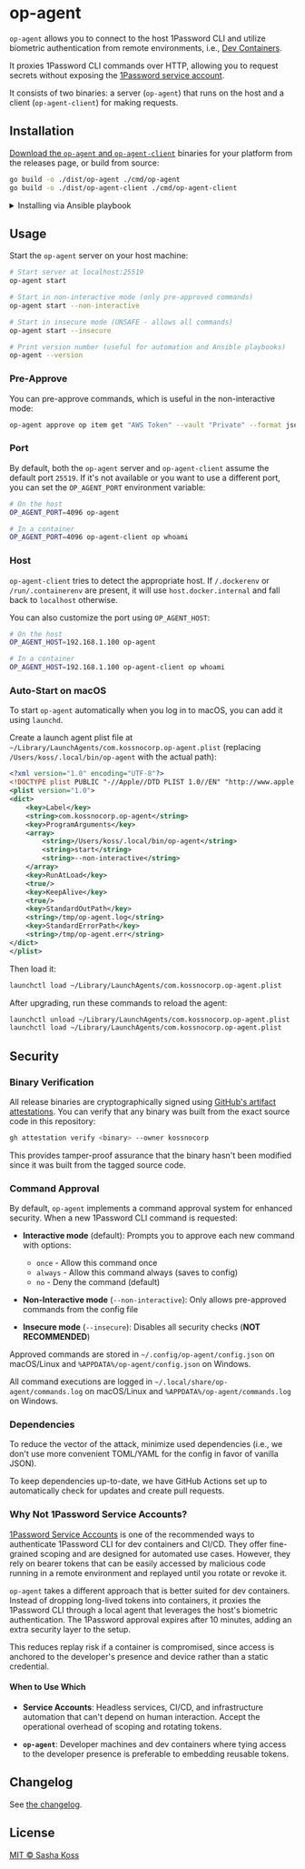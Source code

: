 # op-agent

`op-agent` allows you to connect to the host 1Password CLI and utilize biometric authentication from remote environments, i.e., [Dev Containers](https://containers.dev/).

It proxies 1Password CLI commands over HTTP, allowing you to request secrets without exposing the [1Password service account](https://developer.1password.com/docs/service-accounts/).

It consists of two binaries: a server (`op-agent`) that runs on the host and a client (`op-agent-client`) for making requests.

## Installation

[Download the `op-agent` and `op-agent-client`](https://github.com/kossnocorp/op-agent/releases/latest) binaries for your platform from the releases page, or build from source:

```sh
go build -o ./dist/op-agent ./cmd/op-agent
go build -o ./dist/op-agent-client ./cmd/op-agent-client
```

<details>

<summary>Installing via Ansible playbook</summary>

### Ansible

Here's an example of an Ansible playbook to install `op-agent` and `op-agent-client`:

```yaml
---
- name: Install op-agent and op-agent-client
  hosts: localhost
  connection: local
  vars:
    op_agent_version: "0.2.1"
    op_agent_install_dir: "{{ ansible_env.HOME }}/.local/bin"
    op_agent_arch_map:
      x86_64: amd64
      aarch64: arm64
      armv7l: armv7
    op_agent_os: "{{ ansible_system | lower }}"
    op_agent_arch: "{{ op_agent_arch_map[ansible_architecture] | default(ansible_architecture) }}"
    op_agent_binary_name: "op-agent-{{ op_agent_version }}-{{ op_agent_os }}-{{ op_agent_arch }}"
    op_agent_client_binary_name: "op-agent-client-{{ op_agent_version }}-{{ op_agent_os }}-{{ op_agent_arch }}"
    op_agent_download_url: "https://github.com/kossnocorp/op-agent/releases/download/v{{ op_agent_version }}/{{ op_agent_binary_name }}"
    op_agent_client_download_url: "https://github.com/kossnocorp/op-agent/releases/download/v{{ op_agent_version }}/{{ op_agent_client_binary_name }}"
    op_agent_checksums_url: "https://github.com/kossnocorp/op-agent/releases/download/v{{ op_agent_version }}/checksums.txt"

  tasks:
    - name: Ensure ~/.local/bin directory exists
      file:
        path: "{{ ansible_env.HOME }}/.local/bin"
        state: directory

    - name: Add ~/.local/bin to bash config
      lineinfile:
        path: "{{ ansible_env.HOME }}/.bashrc"
        line: 'export PATH="$HOME/.local/bin:$PATH"'
        create: yes

    - name: Add ~/.local/bin to zsh config
      lineinfile:
        path: "{{ ansible_env.HOME }}/.zshrc"
        line: 'export PATH="$HOME/.local/bin:$PATH"'
        create: yes

    - name: Ensure fish config directory exists
      file:
        path: "{{ ansible_env.HOME }}/.config/fish"
        state: directory

    - name: Add ~/.local/bin to fish config
      lineinfile:
        path: "{{ ansible_env.HOME }}/.config/fish/config.fish"
        line: 'fish_add_path "$HOME/.local/bin"'
        create: yes

    - name: Check if op-agent is installed and get version
      ansible.builtin.command:
        cmd: "{{ op_agent_install_dir }}/op-agent --version"
      register: op_agent_current_version
      changed_when: false
      failed_when: false

    - name: Parse current op-agent version
      ansible.builtin.set_fact:
        current_version: "{{ op_agent_current_version.stdout | trim }}"
      when: op_agent_current_version.rc == 0

    - name: Set current version to 'not installed' if op-agent is not found
      ansible.builtin.set_fact:
        current_version: "not installed"
      when: op_agent_current_version.rc != 0

    - name: Display current and target versions
      ansible.builtin.debug:
        msg:
          - "Current op-agent version: {{ current_version }}"
          - "Target op-agent version: {{ op_agent_version }}"

    - name: Install or update op-agent and op-agent-client if needed
      when: current_version != op_agent_version
      block:
        - name: Create temporary directory for op-agent download
          ansible.builtin.tempfile:
            state: directory
            suffix: op-agent
          register: op_agent_temp_dir

        - name: Download op-agent checksums file
          ansible.builtin.get_url:
            url: "{{ op_agent_checksums_url }}"
            dest: "{{ op_agent_temp_dir.path }}/checksums.txt"
            mode: "0644"

        - name: Download op-agent binary to temp location
          ansible.builtin.get_url:
            url: "{{ op_agent_download_url }}"
            dest: "{{ op_agent_temp_dir.path }}/{{ op_agent_binary_name }}"
            mode: "0755"

        - name: Download op-agent-client binary to temp location
          ansible.builtin.get_url:
            url: "{{ op_agent_client_download_url }}"
            dest: "{{ op_agent_temp_dir.path }}/{{ op_agent_client_binary_name }}"
            mode: "0755"

        - name: Extract expected checksum for op-agent
          ansible.builtin.shell:
            cmd: grep "{{ op_agent_binary_name }}" checksums.txt | awk '{print $1}'
            chdir: "{{ op_agent_temp_dir.path }}"
          register: expected_checksum_agent
          changed_when: false

        - name: Calculate actual checksum of downloaded op-agent binary
          ansible.builtin.shell:
            cmd: sha256sum "{{ op_agent_binary_name }}" | awk '{print $1}'
            chdir: "{{ op_agent_temp_dir.path }}"
          register: actual_checksum_agent
          changed_when: false

        - name: Verify op-agent binary checksum
          ansible.builtin.assert:
            that:
              - expected_checksum_agent.stdout == actual_checksum_agent.stdout
            fail_msg: "Checksum verification failed for op-agent binary"
            success_msg: "Checksum verification passed for op-agent"

        - name: Extract expected checksum for op-agent-client
          ansible.builtin.shell:
            cmd: grep "{{ op_agent_client_binary_name }}" checksums.txt | awk '{print $1}'
            chdir: "{{ op_agent_temp_dir.path }}"
          register: expected_checksum_client
          changed_when: false

        - name: Calculate actual checksum of downloaded op-agent-client binary
          ansible.builtin.shell:
            cmd: sha256sum "{{ op_agent_client_binary_name }}" | awk '{print $1}'
            chdir: "{{ op_agent_temp_dir.path }}"
          register: actual_checksum_client
          changed_when: false

        - name: Verify op-agent-client binary checksum
          ansible.builtin.assert:
            that:
              - expected_checksum_client.stdout == actual_checksum_client.stdout
            fail_msg: "Checksum verification failed for op-agent-client binary"
            success_msg: "Checksum verification passed for op-agent-client"

        - name: Move verified op-agent binary to final location
          ansible.builtin.copy:
            src: "{{ op_agent_temp_dir.path }}/{{ op_agent_binary_name }}"
            dest: "{{ op_agent_install_dir }}/op-agent"
            mode: "0755"
            remote_src: true

        - name: Move verified op-agent-client binary to final location
          ansible.builtin.copy:
            src: "{{ op_agent_temp_dir.path }}/{{ op_agent_client_binary_name }}"
            dest: "{{ op_agent_install_dir }}/op-agent-client"
            mode: "0755"
            remote_src: true

        - name: Verify op-agent installation
          ansible.builtin.command:
            cmd: "{{ op_agent_install_dir }}/op-agent --version"
          register: op_agent_verify
          changed_when: false

        - name: Verify op-agent-client installation
          ansible.builtin.command:
            cmd: "{{ op_agent_install_dir }}/op-agent-client --version"
          register: op_agent_client_verify
          changed_when: false

        - name: Confirm installation versions
          ansible.builtin.assert:
            that:
              - op_agent_verify.rc == 0
              - op_agent_client_verify.rc == 0
              - op_agent_verify.stdout | trim == op_agent_version
              - op_agent_client_verify.stdout | trim == op_agent_version
            fail_msg: "op-agent or op-agent-client installation failed or version mismatch"
            success_msg: "op-agent and op-agent-client v{{ op_agent_version }} successfully installed"

        - name: Clean up temporary directory
          ansible.builtin.file:
            path: "{{ op_agent_temp_dir.path }}"
            state: absent
          when: op_agent_temp_dir.path is defined

    - name: op-agent and op-agent-client are already up to date
      ansible.builtin.debug:
        msg: "op-agent and op-agent-client v{{ op_agent_version }} are already installed"
      when: current_version == op_agent_version
```

Then run:

```bash
ansible-playbook op-agent.yaml
```

</details>

## Usage

Start the `op-agent` server on your host machine:

```sh
# Start server at localhost:25519
op-agent start

# Start in non-interactive mode (only pre-approved commands)
op-agent start --non-interactive

# Start in insecure mode (UNSAFE - allows all commands)
op-agent start --insecure

# Print version number (useful for automation and Ansible playbooks)
op-agent --version
```

### Pre-Approve

You can pre-approve commands, which is useful in the non-interactive mode:

```sh
op-agent approve op item get "AWS Token" --vault "Private" --format json
```

### Port

By default, both the `op-agent` server and `op-agent-client` assume the default port `25519`. If it's not available or you want to use a different port, you can set the `OP_AGENT_PORT` environment variable:

```sh
# On the host
OP_AGENT_PORT=4096 op-agent

# In a container
OP_AGENT_PORT=4096 op-agent-client op whoami
```

### Host

`op-agent-client` tries to detect the appropriate host. If `/.dockerenv` or `/run/.containerenv` are present, it will use `host.docker.internal` and fall back to `localhost` otherwise.

You can also customize the port using `OP_AGENT_HOST`:

```sh
# On the host
OP_AGENT_HOST=192.168.1.100 op-agent

# In a container
OP_AGENT_HOST=192.168.1.100 op-agent-client op whoami
```

### Auto-Start on macOS

To start `op-agent` automatically when you log in to macOS, you can add it using `launchd`.

Create a launch agent plist file at `~/Library/LaunchAgents/com.kossnocorp.op-agent.plist` (replacing `/Users/koss/.local/bin/op-agent` with the actual path):

```xml
<?xml version="1.0" encoding="UTF-8"?>
<!DOCTYPE plist PUBLIC "-//Apple//DTD PLIST 1.0//EN" "http://www.apple.com/DTDs/PropertyList-1.0.dtd">
<plist version="1.0">
<dict>
    <key>Label</key>
    <string>com.kossnocorp.op-agent</string>
    <key>ProgramArguments</key>
    <array>
        <string>/Users/koss/.local/bin/op-agent</string>
        <string>start</string>
        <string>--non-interactive</string>
    </array>
    <key>RunAtLoad</key>
    <true/>
    <key>KeepAlive</key>
    <true/>
    <key>StandardOutPath</key>
    <string>/tmp/op-agent.log</string>
    <key>StandardErrorPath</key>
    <string>/tmp/op-agent.err</string>
</dict>
</plist>
```

Then load it:

```sh
launchctl load ~/Library/LaunchAgents/com.kossnocorp.op-agent.plist
```

After upgrading, run these commands to reload the agent:

```bash
launchctl unload ~/Library/LaunchAgents/com.kossnocorp.op-agent.plist
launchctl load ~/Library/LaunchAgents/com.kossnocorp.op-agent.plist
```

## Security

### Binary Verification

All release binaries are cryptographically signed using [GitHub's artifact attestations](https://docs.github.com/en/actions/concepts/security/artifact-attestations). You can verify that any binary was built from the exact source code in this repository:

```sh
gh attestation verify <binary> --owner kossnocorp
```

This provides tamper-proof assurance that the binary hasn't been modified since it was built from the tagged source code.

### Command Approval

By default, `op-agent` implements a command approval system for enhanced security. When a new 1Password CLI command is requested:

- **Interactive mode** (default): Prompts you to approve each new command with options:

  - `once` - Allow this command once
  - `always` - Allow this command always (saves to config)
  - `no` - Deny the command (default)

- **Non-Interactive mode** (`--non-interactive`): Only allows pre-approved commands from the config file

- **Insecure mode** (`--insecure`): Disables all security checks (**NOT RECOMMENDED**)

Approved commands are stored in `~/.config/op-agent/config.json` on macOS/Linux and `%APPDATA%/op-agent/config.json` on Windows.

All command executions are logged in `~/.local/share/op-agent/commands.log` on macOS/Linux and `%APPDATA%/op-agent/commands.log` on Windows.

### Dependencies

To reduce the vector of the attack, minimize used dependencies (i.e., we don't use more convenient TOML/YAML for the config in favor of vanilla JSON).

To keep dependencies up-to-date, we have GitHub Actions set up to automatically check for updates and create pull requests.

### Why Not 1Password Service Accounts?

[1Password Service Accounts](https://developer.1password.com/docs/service-accounts/) is one of the recommended ways to authenticate 1Password CLI for dev containers and CI/CD. They offer fine-grained scoping and are designed for automated use cases. However, they rely on bearer tokens that can be easily accessed by malicious code running in a remote environment and replayed until you rotate or revoke it.

`op-agent` takes a different approach that is better suited for dev containers. Instead of dropping long-lived tokens into containers, it proxies the 1Password CLI through a local agent that leverages the host's biometric authentication. The 1Password approval expires after 10 minutes, adding an extra security layer to the setup.

This reduces replay risk if a container is compromised, since access is anchored to the developer's presence and device rather than a static credential.

#### When to Use Which

- **Service Accounts**: Headless services, CI/CD, and infrastructure automation that can't depend on human interaction. Accept the operational overhead of scoping and rotating tokens.

- **`op-agent`**: Developer machines and dev containers where tying access to the developer presence is preferable to embedding reusable tokens.

## Changelog

See [the changelog](./CHANGELOG.md).

## License

[MIT © Sasha Koss](https://koss.nocorp.me/mit/)
